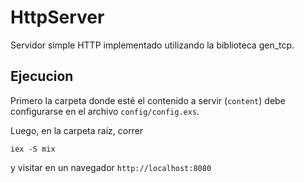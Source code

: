 # HttpServer

Servidor simple HTTP implementado utilizando la biblioteca gen_tcp.

## Ejecucion

Primero la carpeta donde esté el contenido a servir (`content`) debe configurarse en el archivo `config/config.exs`.

Luego, en la carpeta raíz, correr

```
iex -S mix
```

y visitar en un navegador `http://localhost:8080`

